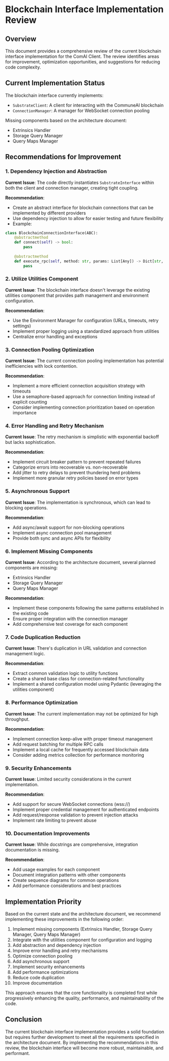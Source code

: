 # Blockchain Interface Implementation Review

## Overview

This document provides a comprehensive review of the current blockchain interface implementation for the ComAI Client. The review identifies areas for improvement, optimization opportunities, and suggestions for reducing code complexity.

## Current Implementation Status

The blockchain interface currently implements:
- `SubstrateClient`: A client for interacting with the CommuneAI blockchain
- `ConnectionManager`: A manager for WebSocket connection pooling

Missing components based on the architecture document:
- Extrinsics Handler
- Storage Query Manager
- Query Maps Manager

## Recommendations for Improvement

### 1. Dependency Injection and Abstraction

**Current Issue**: The code directly instantiates `SubstrateInterface` within both the client and connection manager, creating tight coupling.

**Recommendation**: 
- Create an abstract interface for blockchain connections that can be implemented by different providers
- Use dependency injection to allow for easier testing and future flexibility
- Example:
```python
class BlockchainConnectionInterface(ABC):
    @abstractmethod
    def connect(self) -> bool:
        pass
    
    @abstractmethod
    def execute_rpc(self, method: str, params: List[Any]) -> Dict[str, Any]:
        pass
```

### 2. Utilize Utilities Component

**Current Issue**: The blockchain interface doesn't leverage the existing utilities component that provides path management and environment configuration.

**Recommendation**:
- Use the Environment Manager for configuration (URLs, timeouts, retry settings)
- Implement proper logging using a standardized approach from utilities
- Centralize error handling and exceptions

### 3. Connection Pooling Optimization

**Current Issue**: The current connection pooling implementation has potential inefficiencies with lock contention.

**Recommendation**:
- Implement a more efficient connection acquisition strategy with timeouts
- Use a semaphore-based approach for connection limiting instead of explicit counting
- Consider implementing connection prioritization based on operation importance

### 4. Error Handling and Retry Mechanism

**Current Issue**: The retry mechanism is simplistic with exponential backoff but lacks sophistication.

**Recommendation**:
- Implement circuit breaker pattern to prevent repeated failures
- Categorize errors into recoverable vs. non-recoverable
- Add jitter to retry delays to prevent thundering herd problems
- Implement more granular retry policies based on error types

### 5. Asynchronous Support

**Current Issue**: The implementation is synchronous, which can lead to blocking operations.

**Recommendation**:
- Add async/await support for non-blocking operations
- Implement async connection pool management
- Provide both sync and async APIs for flexibility

### 6. Implement Missing Components

**Current Issue**: According to the architecture document, several planned components are missing:
- Extrinsics Handler
- Storage Query Manager
- Query Maps Manager

**Recommendation**:
- Implement these components following the same patterns established in the existing code
- Ensure proper integration with the connection manager
- Add comprehensive test coverage for each component

### 7. Code Duplication Reduction

**Current Issue**: There's duplication in URL validation and connection management logic.

**Recommendation**:
- Extract common validation logic to utility functions
- Create a shared base class for connection-related functionality
- Implement a shared configuration model using Pydantic (leveraging the utilities component)

### 8. Performance Optimization

**Current Issue**: The current implementation may not be optimized for high throughput.

**Recommendation**:
- Implement connection keep-alive with proper timeout management
- Add request batching for multiple RPC calls
- Implement a local cache for frequently accessed blockchain data
- Consider adding metrics collection for performance monitoring

### 9. Security Enhancements

**Current Issue**: Limited security considerations in the current implementation.

**Recommendation**:
- Add support for secure WebSocket connections (wss://)
- Implement proper credential management for authenticated endpoints
- Add request/response validation to prevent injection attacks
- Implement rate limiting to prevent abuse

### 10. Documentation Improvements

**Current Issue**: While docstrings are comprehensive, integration documentation is missing.

**Recommendation**:
- Add usage examples for each component
- Document integration patterns with other components
- Create sequence diagrams for common operations
- Add performance considerations and best practices

## Implementation Priority

Based on the current state and the architecture document, we recommend implementing these improvements in the following order:

1. Implement missing components (Extrinsics Handler, Storage Query Manager, Query Maps Manager)
2. Integrate with the utilities component for configuration and logging
3. Add abstraction and dependency injection
4. Improve error handling and retry mechanisms
5. Optimize connection pooling
6. Add asynchronous support
7. Implement security enhancements
8. Add performance optimizations
9. Reduce code duplication
10. Improve documentation

This approach ensures that the core functionality is completed first while progressively enhancing the quality, performance, and maintainability of the code.

## Conclusion

The current blockchain interface implementation provides a solid foundation but requires further development to meet all the requirements specified in the architecture document. By implementing the recommendations in this review, the blockchain interface will become more robust, maintainable, and performant.
